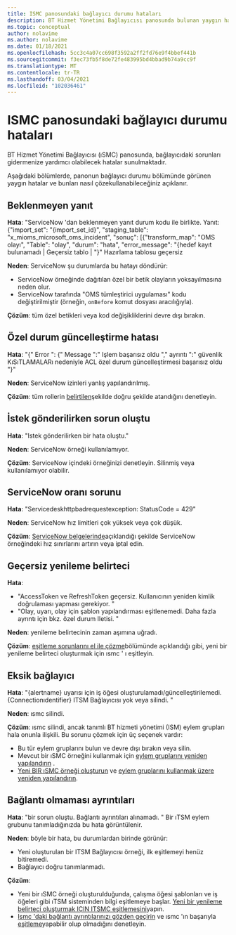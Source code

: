 ```yaml
---
title: ISMC panosundaki bağlayıcı durumu hataları
description: BT Hizmet Yönetimi Bağlayıcısı panosunda bulunan yaygın hatalar hakkında bilgi edinin.
ms.topic: conceptual
author: nolavime
ms.author: nolavime
ms.date: 01/18/2021
ms.openlocfilehash: 5cc3c4a07cc698f3592a2ff2fd76e9f4bbef441b
ms.sourcegitcommit: f3ec73fb5f8de72fe483995bd4bbad9b74a9cc9f
ms.translationtype: MT
ms.contentlocale: tr-TR
ms.lasthandoff: 03/04/2021
ms.locfileid: "102036461"
---
```

# <a name="connector-status-errors-in-the-itsmc-dashboard"></a>ISMC panosundaki bağlayıcı durumu hataları

BT Hizmet Yönetimi Bağlayıcısı (ıSMC) panosunda, bağlayıcıdaki sorunları gidermenize yardımcı olabilecek hatalar sunulmaktadır.

Aşağıdaki bölümlerde, panonun bağlayıcı durumu bölümünde görünen yaygın hatalar ve bunları nasıl çözekullanabileceğiniz açıklanır.

## <a name="unexpected-response"></a>Beklenmeyen yanıt

**Hata**: "ServiceNow 'dan beklenmeyen yanıt durum kodu ile birlikte. Yanıt: {"import_set": "{import_set_id}", "staging_table": "x_mioms_microsoft_oms_incident", "sonuç": [{"transform_map": "OMS olayı", "Table": "olay", "durum": "hata", "error_message": "{hedef kayıt bulunamadı | Geçersiz tablo | "}" Hazırlama tablosu geçersiz

**Neden**: ServiceNow şu durumlarda bu hatayı döndürür:

* ServiceNow örneğinde dağıtılan özel bir betik olayların yoksayılmasına neden olur.
* ServiceNow tarafında "OMS tümleştirici uygulaması" kodu değiştirilmiştir (örneğin, `onBefore` komut dosyası aracılığıyla).

**Çözüm**: tüm özel betikleri veya kod değişikliklerini devre dışı bırakın.

## <a name="exception-update-failure"></a>Özel durum güncelleştirme hatası

**Hata**: "{" Error ": {" Message ":" Işlem başarısız oldu "," ayrıntı ":" güvenlik KıSıTLAMALARı nedeniyle ACL özel durum güncelleştirmesi başarısız oldu "}"

**Neden**: ServiceNow izinleri yanlış yapılandırılmış.

**Çözüm**: tüm rollerin [belirtilen](itsmc-connections-servicenow.md#install-the-user-app-and-create-the-user-role)şekilde doğru şekilde atandığını denetleyin.

## <a name="problem-sending-a-request"></a>İstek gönderilirken sorun oluştu

**Hata**: "Istek gönderilirken bir hata oluştu."

**Neden**: ServiceNow örneği kullanılamıyor.

**Çözüm**: ServiceNow içindeki örneğinizi denetleyin. Silinmiş veya kullanılamıyor olabilir.

## <a name="servicenow-rate-problem"></a>ServiceNow oranı sorunu

**Hata**: "Servicedeskhttpbadrequestexception: StatusCode = 429"

**Neden**: ServiceNow hız limitleri çok yüksek veya çok düşük.

**Çözüm**: [ServiceNow belgelerinde](https://docs.servicenow.com/bundle/london-application-development/page/integrate/inbound-rest/task/investigate-rate-limit-violations.html)açıklandığı şekilde ServiceNow örneğindeki hız sınırlarını artırın veya iptal edin.

## <a name="invalid-refresh-token"></a>Geçersiz yenileme belirteci

**Hata**: 
  * "AccessToken ve RefreshToken geçersiz. Kullanıcının yeniden kimlik doğrulaması yapması gerekiyor. "
  * "Olay, uyarı, olay için şablon yapılandırması eşitlenemedi. Daha fazla ayrıntı için bkz. özel durum Iletisi. "

**Neden**: yenileme belirtecinin zaman aşımına uğradı.

**Çözüm**: [eşitleme sorunlarını el ile çözme](./itsmc-resync-servicenow.md)bölümünde açıklandığı gibi, yeni bir yenileme belirteci oluşturmak için ısmc ' ı eşitleyin.

## <a name="missing-connector"></a>Eksik bağlayıcı

**Hata**: "{alertname} uyarısı için iş öğesi oluşturulamadı/güncelleştirilemedi. {Connectionıdentifier} ITSM Bağlayıcısı yok veya silindi. "

**Neden**: ısmc silindi.

**Çözüm**: ısmc silindi, ancak tanımlı BT hizmeti yönetimi (ISM) eylem grupları hala onunla ilişkili. Bu sorunu çözmek için üç seçenek vardır:

* Bu tür eylem gruplarını bulun ve devre dışı bırakın veya silin.
* Mevcut bir ıSMC örneğini kullanmak için [eylem gruplarını yeniden yapılandırın](./itsmc-definition.md#create-itsm-work-items-from-azure-alerts) .
* [Yeni BIR ıSMC örneği oluşturun](./itsmc-definition.md#create-an-itsm-connection) ve [eylem gruplarını kullanmak üzere yeniden yapılandırın](itsmc-definition.md#create-itsm-work-items-from-azure-alerts).

## <a name="lack-of-connection-details"></a>Bağlantı olmaması ayrıntıları

**Hata**: "bir sorun oluştu. Bağlantı ayrıntıları alınamadı. " Bir ıTSM eylem grubunu tanımladığınızda bu hata görüntülenir.

**Neden**: böyle bir hata, bu durumlardan birinde görünür:

* Yeni oluşturulan bir ITSM Bağlayıcısı örneği, ilk eşitlemeyi henüz bitiremedi.
* Bağlayıcı doğru tanımlanmadı.

**Çözüm**: 

* Yeni bir ıSMC örneği oluşturulduğunda, çalışma öğesi şablonları ve iş öğeleri gibi ıTSM sisteminden bilgi eşitlemeye başlar. [Yeni bir yenileme belirteci oluşturmak IÇIN ITSMC eşitlemesini](./itsmc-resync-servicenow.md)yapın.
* [Ismc 'daki bağlantı ayrıntılarınızı gözden geçirin](./itsmc-connections-servicenow.md#create-a-connection) ve ısmc 'ın başarıyla [eşitleme](./itsmc-resync-servicenow.md)yapabilir olup olmadığını denetleyin.
